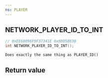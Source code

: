 ```yaml
---
ns: PLAYER
---
```

## NETWORK_PLAYER_ID_TO_INT

```c
// 0xEE68096F9F37341E 0x8DD5B838
int NETWORK_PLAYER_ID_TO_INT();
```

```
Does exactly the same thing as PLAYER_ID()  
```

## Return value

